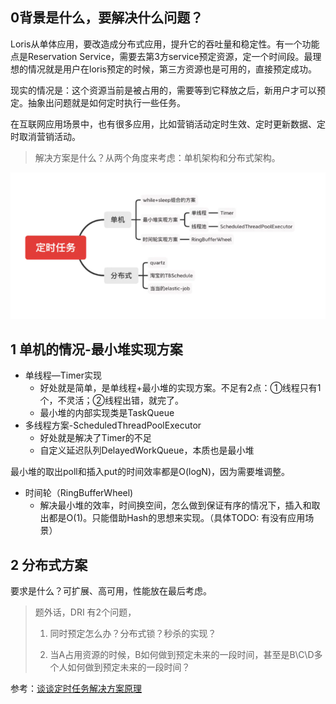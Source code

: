 ## 0背景是什么，要解决什么问题？

Loris从单体应用，要改造成分布式应用，提升它的吞吐量和稳定性。有一个功能点是Reservation Service，需要去第3方service预定资源，定一个时间段。最理想的情况就是用户在loris预定的时候，第三方资源也是可用的，直接预定成功。

现实的情况是：这个资源当前是被占用的，需要等到它释放之后，新用户才可以预定。抽象出问题就是如何定时执行一些任务。

在互联网应用场景中，也有很多应用，比如营销活动定时生效、定时更新数据、定时取消营销活动。

>  解决方案是什么？从两个角度来考虑：单机架构和分布式架构。

![image-20210528203635514](3如何进行分布式任务调度框架选型.assets/image-20210528203635514-1622205398609.png)

## 1 单机的情况-最小堆实现方案

- 单线程—Timer实现
  - 好处就是简单，是单线程+最小堆的实现方案。不足有2点：①线程只有1个，不灵活；②线程出错，就完了。
  - 最小堆的内部实现类是TaskQueue
- 多线程方案-ScheduledThreadPoolExecutor
  - 好处就是解决了Timer的不足
  - 自定义延迟队列DelayedWorkQueue，本质也是最小堆

最小堆的取出poll和插入put的时间效率都是O(logN)，因为需要堆调整。

* 时间轮（RingBufferWheel)
  * 解决最小堆的效率，时间换空间，怎么做到保证有序的情况下，插入和取出都是O(1)。只能借助Hash的思想来实现。（具体TODO: 有没有应用场景）

## 2 分布式方案

要求是什么？可扩展、高可用，性能放在最后考虑。

> 题外话，DRI 有2个问题，
>
> 1. 同时预定怎么办？分布式锁？秒杀的实现？
>
> 2. 当A占用资源的时候，B如何做到预定未来的一段时间，甚至是B\C\D多个人如何做到预定未来的一段时间？





参考：[谈谈定时任务解决方案原理](https://www.jianshu.com/p/84d9db1b1def)